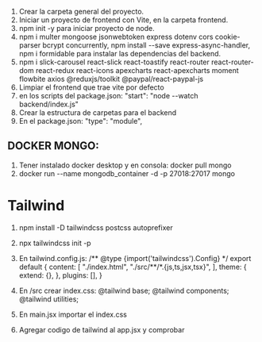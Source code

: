 1. Crear la carpeta general del proyecto.
2. Iniciar un proyecto de frontend con Vite, en la carpeta frontend.
3. npm init -y para iniciar proyecto de node.
4. npm i multer mongoose jsonwebtoken express dotenv cors cookie-parser bcrypt concurrently, npm install --save express-async-handler, npm i formidable para instalar las dependencias del backend.
5. npm i slick-carousel react-slick react-toastify react-router react-router-dom react-redux react-icons apexcharts react-apexcharts moment flowbite axios @reduxjs/toolkit @paypal/react-paypal-js
6. Limpiar el frontend que trae vite por defecto
7. en los scripts del package.json: "start": "node --watch backend/index.js"
8. Crear la estructura de carpetas para el backend
9. En el package.json: "type": "module",

## DOCKER MONGO:

1. Tener instalado docker desktop y en consola: docker pull mongo
2. docker run --name mongodb_container -d -p 27018:27017 mongo

# Tailwind

1.  npm install -D tailwindcss postcss autoprefixer
2.  npx tailwindcss init -p
3.  En tailwind.config.js:
    /** @type {import('tailwindcss').Config} \*/
    export default {
    content: [
    "./index.html",
    "./src/**/\*.{js,ts,jsx,tsx}",
    ],
    theme: {
    extend: {},
    },
    plugins: [],
    }
4.  En /src crear index.css:
    @tailwind base;
    @tailwind components;
    @tailwind utilities;

5.  En main.jsx importar el index.css
6.  Agregar codigo de tailwind al app.jsx y comprobar
